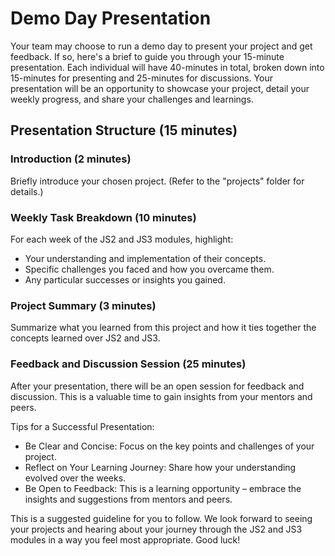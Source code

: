 # Demo Day Presentation

Your team may choose to run a demo day to present your project and get feedback. If so, here's a brief to guide you through your 15-minute presentation. Each individual will have 40-minutes in total, broken down into 15-minutes for presenting and 25-minutes for discussions. Your presentation will be an opportunity to showcase your project, detail your weekly progress, and share your challenges and learnings.


## Presentation Structure (15 minutes)

### Introduction (2 minutes)
Briefly introduce your chosen project. (Refer to the "projects" folder for details.)

### Weekly Task Breakdown (10 minutes)
For each week of the JS2 and JS3 modules, highlight:
- Your understanding and implementation of their concepts.
- Specific challenges you faced and how you overcame them.
- Any particular successes or insights you gained.

### Project Summary (3 minutes)
Summarize what you learned from this project and how it ties together the concepts learned over JS2 and JS3.

### Feedback and Discussion Session (25 minutes)

After your presentation, there will be an open session for feedback and discussion. This is a valuable time to gain insights from your mentors and peers.

Tips for a Successful Presentation:
- Be Clear and Concise: Focus on the key points and challenges of your project.
- Reflect on Your Learning Journey: Share how your understanding evolved over the weeks.
- Be Open to Feedback: This is a learning opportunity – embrace the insights and suggestions from mentors and peers.

This is a suggested guideline for you to follow. We look forward to seeing your projects and hearing about your journey through the JS2 and JS3 modules in a way you feel most appropriate. Good luck!
